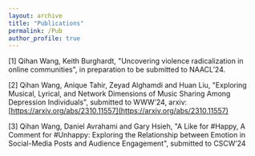 ```yaml
---
layout: archive
title: "Publications"
permalink: /Pub
author_profile: true
---
```


[1] Qihan Wang, Keith Burghardt, "Uncovering violence radicalization in online communities", in preparation to be submitted to NAACL’24.

[2] Qihan Wang, Anique Tahir, Zeyad Alghamdi and Huan Liu, "Exploring Musical, Lyrical, and Network Dimensions of Music Sharing Among Depression Individuals", submitted to WWW’24, arxiv: [https://arxiv.org/abs/2310.11557](https://arxiv.org/abs/2310.11557)

[3] Qihan Wang, Daniel Avrahami and Gary Hsieh, "A Like for #Happy, A Comment for #Unhappy: Exploring the Relationship between Emotion in Social-Media Posts and Audience Engagement", submitted to CSCW’24
